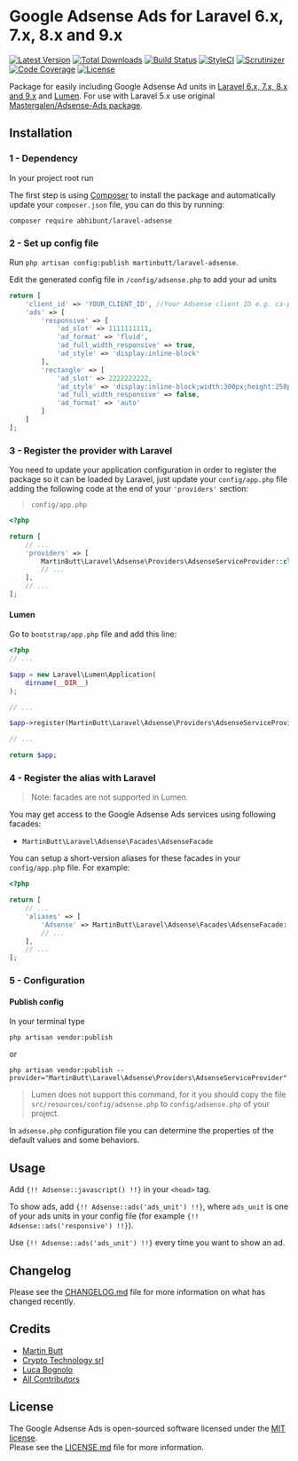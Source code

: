# Google Adsense Ads for Laravel 6.x, 7.x, 8.x and 9.x

[![Latest Version][ico-version]][link-packagist]
[![Total Downloads][ico-downloads]][link-downloads]
[![Build Status][ico-travis]][link-travis]
[![StyleCI][ico-styleci]][link-styleci]
[![Scrutinizer][ico-scrutinizer]][link-scrutinizer]
[![Code Coverage][ico-coverage]][link-coverage]
[![License][ico-license]][link-license]

Package for easily including Google Adsense Ad units in [Laravel 6.x, 7.x, 8.x and 9.x][link-laravel] and [Lumen][link-lumen]. For use with Laravel 5.x use original [Mastergalen/Adsense-Ads package][link-mastergalen-adsense].

## Installation

### 1 - Dependency

In your project root run

The first step is using [Composer][link-composer] to install the package and automatically update your `composer.json` file, you can do this by running:

```shell
composer require abhibunt/laravel-adsense
```

### 2 - Set up config file

Run `php artisan config:publish martinbutt/laravel-adsense`.

Edit the generated config file in `/config/adsense.php` to add your ad units

```php
return [
    'client_id' => 'YOUR_CLIENT_ID', //Your Adsense client ID e.g. ca-pub-9508939161510421
    'ads' => [
        'responsive' => [
            'ad_slot' => 1111111111,
            'ad_format' => 'fluid',
            'ad_full_width_responsive' => true,
            'ad_style' => 'display:inline-block'
        ],
        'rectangle' => [
            'ad_slot' => 2222222222,
            'ad_style' => 'display:inline-block;width:300px;height:250px',
            'ad_full_width_responsive' => false,
            'ad_format' => 'auto'
        ]
    ]
];
```

### 3 - Register the provider with Laravel

You need to update your application configuration in order to register the package so it can be loaded by Laravel, just update your `config/app.php` file adding the following code at the end of your `'providers'` section:

> `config/app.php`

```php
<?php

return [
    // ...
    'providers' => [
        MartinButt\Laravel\Adsense\Providers\AdsenseServiceProvider::class,
        // ...
    ],
    // ...
];
```

#### Lumen

Go to `bootstrap/app.php` file and add this line:

```php
<?php
// ...

$app = new Laravel\Lumen\Application(
    dirname(__DIR__)
);

// ...

$app->register(MartinButt\Laravel\Adsense\Providers\AdsenseServiceProvider::class);

// ...

return $app;
```

### 4 - Register the alias with Laravel

> Note: facades are not supported in Lumen.

You may get access to the Google Adsense Ads services using following facades:

- `MartinButt\Laravel\Adsense\Facades\AdsenseFacade`

You can setup a short-version aliases for these facades in your `config/app.php` file. For example:

```php
<?php

return [
    // ...
    'aliases' => [
        'Adsense' => MartinButt\Laravel\Adsense\Facades\AdsenseFacade::class,
        // ...
    ],
    // ...
];
```

### 5 - Configuration

#### Publish config

In your terminal type

```shell
php artisan vendor:publish
```

or

```shell
php artisan vendor:publish --provider="MartinButt\Laravel\Adsense\Providers\AdsenseServiceProvider"
```

> Lumen does not support this command, for it you should copy the file `src/resources/config/adsense.php` to `config/adsense.php` of your project.

In `adsense.php` configuration file you can determine the properties of the default values and some behaviors.

## Usage
Add `{!! Adsense::javascript() !!}` in your `<head>` tag.

To show ads, add `{!! Adsense::ads('ads_unit') !!}`, where `ads_unit` is one of your ads units in your config file (for example `{!! Adsense::ads('responsive') !!}`).

Use `{!! Adsense::ads('ads_unit') !!}` every time you want to show an ad.

## Changelog

Please see the [CHANGELOG.md][link-changelog] file for more information on what has changed recently.

## Credits

- [Martin Butt][link-author]
- [Crypto Technology srl][link-coauthor1]
- [Luca Bognolo][link-coauthor2]
- [All Contributors][link-contributors]

## License

The Google Adsense Ads is open-sourced software licensed under the [MIT license][link-mit-license].  
Please see the [LICENSE.md][link-license] file for more information.

[ico-version]: https://img.shields.io/packagist/v/martinbutt/laravel-adsense.svg?style=flat-square
[ico-downloads]: https://img.shields.io/packagist/dt/martinbutt/laravel-adsense.svg?style=flat-square
[ico-travis]: https://img.shields.io/travis/martinbutt/laravel-adsense/master.svg?style=flat-square
[ico-styleci]: https://styleci.io/repos/359045604/shield?style=flat-square
[ico-scrutinizer]: https://scrutinizer-ci.com/g/martinbutt/laravel-adsense/badges/quality-score.png?b=master
[ico-coverage]: https://scrutinizer-ci.com/g/martinbutt/laravel-adsense/badges/coverage.png
[ico-license]: https://img.shields.io/packagist/l/martinbutt/laravel-adsense?style=flat-square

[link-packagist]: https://packagist.org/packages/martinbutt/laravel-adsense
[link-downloads]: https://packagist.org/packages/martinbutt/laravel-adsense
[link-travis]: https://travis-ci.com/martinbutt/laravel-adsense
[link-styleci]: https://styleci.io/repos/359045604
[link-scrutinizer]: https://scrutinizer-ci.com/g/martinbutt/laravel-adsense/?branch=master
[link-coverage]: https://scrutinizer-ci.com/g/martinbutt/laravel-adsense
[link-laravel]: https://laravel.com
[link-lumen]: https://lumen.laravel.com
[link-mastergalen-adsense]: https://github.com/Mastergalen/Adsense-Ads
[link-composer]: https://getcomposer.org
[link-license]: LICENSE.md
[link-changelog]: CHANGELOG.md
[link-author]: https://www.martinbutt.com
[link-coauthor1]: https://cryptotech.srl
[link-coauthor2]: https://bogny.eu
[link-contributors]: ../../contributors
[link-mit-license]: https://opensource.org/licenses/MIT
